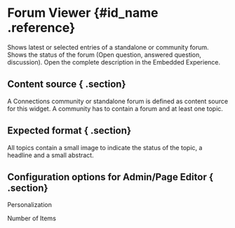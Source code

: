 # Forum Viewer {#id_name .reference}

Shows latest or selected entries of a standalone or community forum. Shows the status of the forum \(Open question, answered question, discussion\). Open the complete description in the Embedded Experience.

## Content source { .section}

A Connections community or standalone forum is defined as content source for this widget. A community has to contain a forum and at least one topic.

## Expected format { .section}

All topics contain a small image to indicate the status of the topic, a headline and a small abstract.

## Configuration options for Admin/Page Editor { .section}

Personalization

Number of Items

